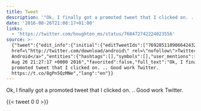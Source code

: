 ```yaml
---
title: Tweet
description: '"Ok, I finally got a promoted tweet that I clicked on. .. Good work Twitter. "'
date: '2016-08-26T21:08:17+01:00'
links:
  - 'https://twitter.com/houghton_ms/status/768472742224023556'
source: >-
  {"tweet":{"edit_info":{"initial":{"editTweetIds":["769285110906642432"],"editableUntil":"2016-08-26T22:27:17.723Z","editsRemaining":"5","isEditEligible":true}},"retweeted":false,"source":"<a
  href=\"http://twitter.com/download/android\" rel=\"nofollow\">Twitter for
  Android</a>","entities":{"hashtags":[],"symbols":[],"user_mentions":[],"urls":[{"url":"https://t.co/8gPn5QzMNe","expanded_url":"https://twitter.com/houghton_ms/status/768472742224023556","display_url":"twitter.com/houghton_ms/st…","indices":["76","99"]}]},"display_text_range":["0","99"],"favorite_count":"0","id_str":"769285110906642432","truncated":false,"retweet_count":"0","id":"769285110906642432","possibly_sensitive":false,"created_at":"Fri
  Aug 26 21:27:17 +0000 2016","favorited":false,"full_text":"Ok, I finally got a
  promoted tweet that I clicked on. .. Good work Twitter.
  https://t.co/8gPn5QzMNe","lang":"en"}}
---
```

Ok, I finally got a promoted tweet that I clicked on. .. Good work Twitter. 
    
{{< tweet 0 0 >}}
    
